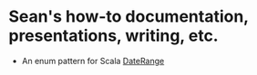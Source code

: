 # Sean's how-to documentation, presentations, writing, etc.

- An enum pattern for Scala [DateRange](core/src/main/scala/com/seanshubin/documentation/core/DateRange.scala)
